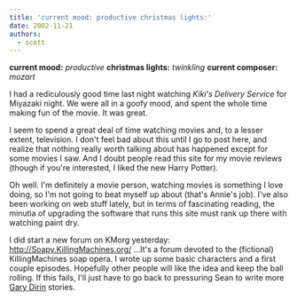 ```yaml
---
title: 'current mood: productive christmas lights:'
date: 2002-11-21
authors:
  - scott
---
```


**current mood:** _productive_
**christmas lights:** _twinkling_
**current composer:** _mozart_

I had a rediculously good time last night watching _Kiki's Delivery Service_ for Miyazaki night. We were all in a goofy mood, and spent the whole time making fun of the movie. It was great.

I seem to spend a great deal of time watching movies and, to a lesser extent, television. I don't feel bad about this until I go to post here, and realize that nothing really worth talking about has happened except for some movies I saw. And I doubt people read this site for my movie reviews (though if you're interested, I liked the new Harry Potter).

Oh well. I'm definitely a movie person, watching movies is something I love doing, so I'm not going to beat myself up about (that's Annie's job). I've also been working on web stuff lately, but in terms of fascinating reading, the minutia of upgrading the software that runs this site must rank up there with watching paint dry.

I did start a new forum on KMorg yesterday: http://Soapy.KillingMachines.org/ ...It's a forum devoted to the (fictional) KillingMachines soap opera. I wrote up some basic characters and a first couple episodes. Hopefully other people will like the idea and keep the ball rolling. If this fails, I'll just have to go back to pressuring Sean to write more [Gary Dirin](/tags/gary-dirin/) stories.
